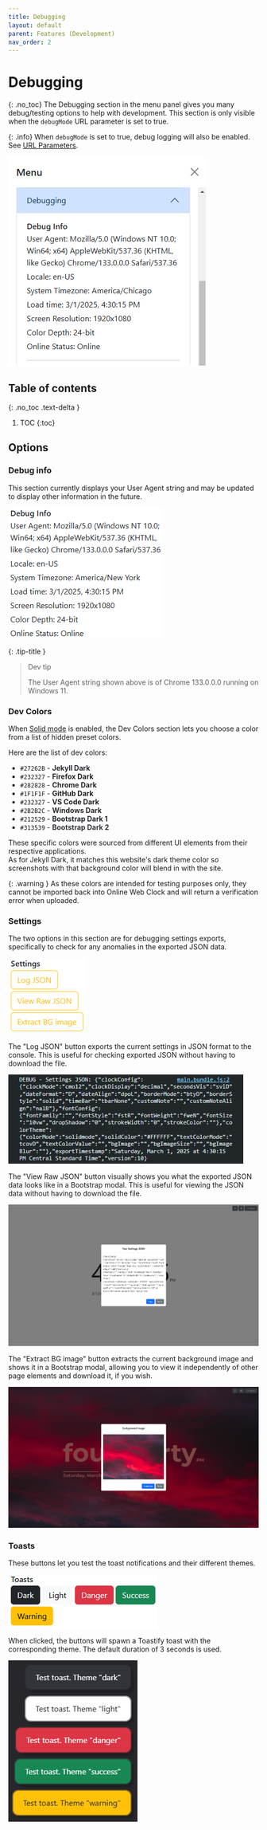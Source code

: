 ```yaml
---
title: Debugging
layout: default
parent: Features (Development)
nav_order: 2
---
```

# Debugging
{: .no_toc}
The Debugging section in the menu panel gives you many debug/testing options to help with development. This section is only visible when the `debugMode` URL parameter is set to true.

{: .info}
When `debugMode` is set to true, debug logging will also be enabled. See [URL Parameters](/docs/url-params).

![A screenshot of the Debugging menu options.](/assets/images/docs-Development/debugging/debugging.png)

## Table of contents
{: .no_toc .text-delta }
1. TOC
{:toc}

## Options
### Debug info
This section currently displays your User Agent string and may be updated to display other information in the future.

![A screenshot of the Debug info User Agent text.](/assets/images/docs-Development/debugging/debuginfo.png)

{: .tip-title }
> Dev tip
> 
> The User Agent string shown above is of Chrome 133.0.0.0 running on Windows 11.

### Dev Colors
When [Solid mode](/docs/backgroundtheme#background-color-mode) is enabled, the Dev Colors section lets you choose a color from a list of hidden preset colors.

Here are the list of dev colors:
- `#27262B` - <span style="color: #27262B; font-weight: bolder; background-color: #FFF">Jekyll Dark</span>
- `#232327` - <span style="color: #232327; font-weight: bolder; background-color: #FFF">Firefox Dark</span>
- `#282828` - <span style="color: #282828; font-weight: bolder; background-color: #FFF">Chrome Dark</span>
- `#1F1F1F` - <span style="color: #1F1F1F; font-weight: bolder; background-color: #FFF">GitHub Dark</span>
- `#232327` - <span style="color: #232327; font-weight: bolder; background-color: #FFF">VS Code Dark</span>
- `#2B2B2C` - <span style="color: #2B2B2C; font-weight: bolder; background-color: #FFF">Windows Dark</span>
- `#212529` - <span style="color: #212529; font-weight: bolder; background-color: #FFF">Bootstrap Dark 1</span>
- `#313539` - <span style="color: #313539; font-weight: bolder; background-color: #FFF">Bootstrap Dark 2</span>

These specific colors were sourced from different UI elements from their respective applications.  
As for Jekyll Dark, it matches this website's dark theme color so screenshots with that background color will blend in with the site.

{: .warning }
As these colors are intended for testing purposes only, they cannot be imported back into Online Web Clock and will return a verification error when uploaded.

### Settings
The two options in this section are for debugging settings exports, specifically to check for any anomalies in the exported JSON data.

![A screenshot of the Settings debugging options.](/assets/images/docs-Development/debugging/settings.png)

The "Log JSON" button exports the current settings in JSON format to the console. This is useful for checking exported JSON without having to download the file.

![A screenshot of the Settings "Log JSON" console output.](/assets/images/docs-Development/debugging/logjson.png)

The "View Raw JSON" button visually shows you what the exported JSON data looks like in a Bootstrap modal. This is useful for viewing the JSON data without having to download the file.

![A screenshot of the Settings "View Raw JSON" modal.](/assets/images/docs-Development/debugging/viewrawjson.png)

The "Extract BG image" button extracts the current background image and shows it in a Bootstrap modal, allowing you to view it independently of other page elements and download it, if you wish.

![A screenshot of the Settings "Extract BG image" Bootstrap modal.](/assets/images/docs-Development/debugging/extractbg.png)

### Toasts
These buttons let you test the toast notifications and their different themes.

![A screenshot of the Toasts debugging options.](/assets/images/docs-Development/debugging/toasts.png)

When clicked, the buttons will spawn a Toastify toast with the corresponding theme. The default duration of 3 seconds is used.

![A screenshot of the Toasts debugging options.](/assets/images/docs-Development/debugging/toast.png)
